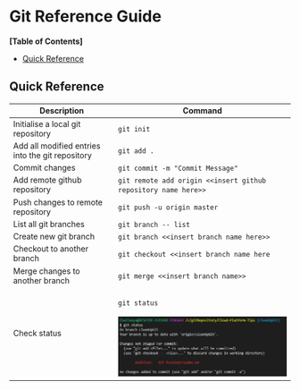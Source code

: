 # Git Reference Guide

**[Table of Contents]**

- [Quick Reference](#quick-reference)

## Quick Reference

| Description                                      | Command                                                                                                                                                  |
| ------------------------------------------------ | -------------------------------------------------------------------------------------------------------------------------------------------------------- |
| Initialise a local git repository                | `git init`                                                                                                                                               |
| Add all modified entries into the git repository | `git add .`                                                                                                                                              |
| Commit changes                                   | `git commit -m "Commit Message"`                                                                                                                         |
| Add remote github repository                     | `git remote add origin <<insert github repository name here>>`                                                                                           |
| Push changes to remote repository                | `git push -u origin master`                                                                                                                              |
| List all git branches                            | `git branch -- list`                                                                                                                                     |
| Create new git branch                            | `git branch <<insert branch name here>>`                                                                                                                 |
| Checkout to another branch                       | `git checkout <<insert branch name here`                                                                                                                 |
| Merge changes to another branch                  | `git merge <<insert branch name>>`                                                                                                                       |
| Check status                                     | <br>`git status` <br><br> ![Git Status](https://github.com/chatenrk/Cloud-Platform-Tips/blob/cleanUpGit/Git%20Related/screenshots/git%20status.PNG) <br> |
